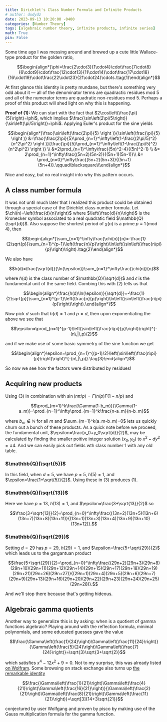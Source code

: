 ```yaml
---
title: Dirichlet's Class Number Formula and Infinite Products
# author: dxdydz
date: 2023-09-13 10:20:00 -0400
categories: [Number Theory]
tags: [algebraic number theory, infinite products, infinite series]
math: True
pin: False
---
```


 Some time ago I was messing around and brewed up a cute little Wallace-type product for the golden ratio,

 $$\begin{align*}\phi=\frac{2\cdot3}{1\cdot4}\cdot\frac{7\cdot8}{6\cdot9}\cdot\frac{12\cdot13}{11\cdot14}\cdot\frac{17\cdot18}{16\cdot19}\cdot\frac{22\cdot23}{21\cdot24}\cdots.\tag{1}\end{align*}$$

 At first glance this identity is pretty mundane, but there's something very odd about it &#8212; all of the denominator terms are quadractic residues mod $5$ and all of the numerator terms are quadratic non-residues mod $5$. Perhaps a proof of this product will shed light on why this is happening.

 **Proof of (1):** We can start with the fact that $2\cos\left(\frac{\pi}{5}\right)=\phi$, which implies $\frac{\sin\left(2\pi/5\right)}{\sin\left(\pi/5\right)}=\phi$. Applying Euler's product for the sine yields

 $$\begin{align*}\frac{\sin\left(\frac{2\pi}{5} \right )}{\sin\left(\frac{\pi}{5} \right )} &=\frac{\frac{2\pi}{5}\prod_{n=1}^\infty\left(1-\frac{(2\pi/5)^2}{n^2\pi^2} \right )}{\frac{\pi}{5}\prod_{n=1}^\infty\left(1-\frac{(\pi/5)^2}{n^2\pi^2} \right )} \\ &=2\prod_{n=1}^\infty\frac{(5n)^2-4}{(5n)^2-1} \\ &= 2\prod_{n=1}^\infty\frac{(5n+2)(5n-2)}{(5n+1)(5n-1)}\\ &= \prod_{n=0}^\infty\frac{(5n+2)(5n+3)}{(5n+1)(5n+4)}.\qquad\blacksquare\\\end{align*}$$

 Nice and easy, but no real insight into why this pattern occurs.
 
 ## A class number formula
 
 It was not until much later that I realized this product could be obtained through a special case of the Dirichlet class number formula. Let $\chi(n)=\left(\frac{d}{n}\right)$  where $\left(\frac{d}{n}\right)$ is the Kronecker symbol associated to a real quadratic field $\mathbb{Q}(\sqrt{d})$. Also suppose the shortest period of $\chi(n)$ is a prime $p\equiv1\,(\text{mod}\,4)$, then

 $$\begin{align*}\sum_{n=1}^\infty\frac{\chi(n)}{n}=-\frac{1}{2\sqrt{p}}\sum_{n=1}^{p-1}\left(\frac{n}{p}\right)\ln\left(\sin\left(\frac{n\pi}{p}\right)\right).\tag{2}\end{align*}$$


We also have

$$h(d)=\frac{\sqrt{d}}{\ln(\epsilon)}\sum_{n=1}^\infty\frac{\chi(n)}{n}$$

where $h(d)$ is the class number of $\mathbb{Q}(\sqrt{d})$ and $\epsilon$ is the fundamental unit of the same field. Combing this with $(2)$ tells us that

$$\begin{align*}\frac{h(d)\ln(\epsilon)}{\sqrt{d}}=-\frac{1}{2\sqrt{p}}\sum_{n=1}^{p-1}\left(\frac{n}{p}\right)\ln\left(\sin\left(\frac{n\pi}{p}\right)\right).\end{align*}$$

Now pick $d$ such that $h(d)=1$ and $p=d,$ then upon exponentiating the above we see that

$$\epsilon=\prod_{n=1}^{p-1}\left(\sin\left(\frac{n\pi}{p}\right)\right)^{-(n\,|\,p)/2}$$

and if we make use of some basic symmetry of the sine function we get

$$\begin{align*}\epsilon=\prod_{n=1}^{(p-1)/2}\left(\sin\left(\frac{n\pi}{p}\right)\right)^{-(n\,|\,p)}.\tag{3}\end{align*}$$

So now we see how the factors were distributed by residues!

## Acquiring new products

Using $(3)$ in combination with $\sin(n\pi/p)=\Gamma(n/p)\Gamma(1-n/p)$ and

$$\prod_{m=1}^k\frac{\Gamma(1-b_m)}{\Gamma(1-a_m)}=\prod_{n=1}^\infty\prod_{m=1}^k\frac{n-a_m}{n-b_m}$$

where $b_m\notin\mathbb{N}$ for all $m$ and $\sum_{m=1}^k(a_m-b_m)=0$ lets us quickly churn out a bunch of these products. As a quick note before we proceed, the fundamental unit, $\epsilon=\frac{x_0+y_0\sqrt{d}}{2}$, may be calculated by finding the smaller poitive integer solution $(x_0,\,y_0)$ to $x^2-dy^2=\pm4.$ And we can easily pick out fields wth class number $1$ with any old table.

### $\mathbb{Q}(\sqrt{5})$

In this field, when $d=5$, we have $p=5$, $h(5)=1$, and $\epsilon=\frac{1+\sqrt{5}}{2}$. Using these in $(3)$ produces $(1)$.

### $\mathbb{Q}(\sqrt{13})$

Here we have $p=13$, $h(13)=1$, and $\epsilon=\frac{3+\sqrt{13}}{2}$ so

$$\frac{3+\sqrt{13}}{2}=\prod_{n=0}^\infty\frac{(13n+2)(13n+5)(13n+6)(13n+7)(13n+8)(13n+11)}{(13n+1)(13n+3)(13n+4)(13n+9)(13n+10)(13n+12)}.$$

### $\mathbb{Q}(\sqrt{29})$

Setting $d=29$ has $p=29$, $h(29)=1$, and $\epsilon=\frac{5+\sqrt{29}}{2}$ which leads us to the gargantuan product

$$\frac{5+\sqrt{29}}{2}=\prod_{n=0}^\infty\frac{(29n+2)(29n+3)(29n+8)(29n+10)(29n+11)(29n+12)(29n+14)(29n+15)(29n+17)(29n+18)(29n+19)(29n+21)(29n+26)(29n+27)}{(29n+1)(29n+4)(29n+5)(29n+6)(29n+7)(29n+9)(29n+13)(29n+16)(29n+20)(29n+22)(29n+23)(29n+24)(29n+25)(29n+28)}.$$

And we'll stop there because that's getting hideous.

## Algebraic gamma quotients

Another way to generalize this is by asking: when is a quotient of gamma functions algebraic? Playing around with the reflection formula, minimal polynomials, and some educated guesses gave the value

$$\frac{\Gamma\left(\frac{1}{24}\right)\Gamma\left(\frac{11}{24}\right)}{\Gamma\left(\frac{5}{24}\right)\Gamma\left(\frac{7}{24}\right)}=\sqrt{3}\sqrt{3+\sqrt{2}}$$

which satisfies $x^4-12x^2+9=0$. Not to my surprise, this was already listed [on Wolfram](http://mathworld.wolfram.com/GammaFunction.html). Some browsing on stack exchange also turns up [the remarkable identity](https://math.stackexchange.com/questions/3041736/how-to-derive-the-closed-form-of-this-gamma-quotient)

$$\frac{\Gamma\left(\frac{1}{21}\right)\Gamma\left(\frac{4}{21}\right)\Gamma\left(\frac{16}{21}\right)}{\Gamma\left(\frac{2}{21}\right)\Gamma\left(\frac{8}{21}\right)\Gamma\left(\frac{11}{21}\right)}=\sqrt[3]{14+3\sqrt{21}}$$

conjectured by user Wolfgang and proven by pisco by making use of the Gauss multiplication formula for the gamma function.